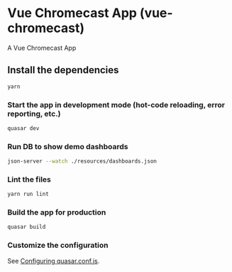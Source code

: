 # Vue Chromecast App (vue-chromecast)

A Vue Chromecast App

## Install the dependencies
```bash
yarn
```

### Start the app in development mode (hot-code reloading, error reporting, etc.)
```bash
quasar dev
```

### Run DB to show demo dashboards
```bash
json-server --watch ./resources/dashboards.json
```

### Lint the files
```bash
yarn run lint
```

### Build the app for production
```bash
quasar build
```

### Customize the configuration
See [Configuring quasar.conf.js](https://quasar.dev/quasar-cli/quasar-conf-js).
